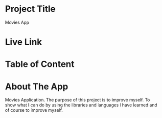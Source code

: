 # Project Title
Movies App
# Live Link 
# Table of Content
# About The App
Movies Application. The purpose of this project is to improve myself. 
To show what I can do by using the libraries and languages I have learned and of course to improve myself.
